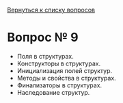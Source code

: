 [Вернуться к списку вопросов](../questions.md)
# Вопрос № 9

* Поля в структурах. 
* Конструкторы в структурах. 
* Инициализация полей структур. 
* Методы и свойства в структурах. 
* Финализаторы в структурах. 
* Наследование структур.